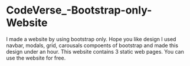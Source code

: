 # CodeVerse_-Bootstrap-only-Website
I made a website by using bootstrap only. Hope you like design
I used navbar, modals, grid, carousals compoents of bootstrap and made this design under an hour.
This website contains 3 static web pages. 
You can use the website for free.
